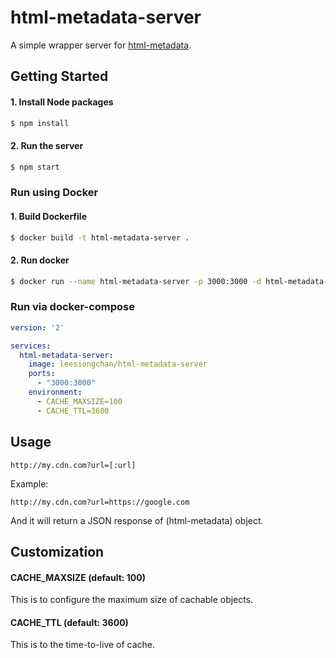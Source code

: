 # html-metadata-server
A simple wrapper server for [html-metadata](https://github.com/wikimedia/html-metadata).

## Getting Started

#### 1. Install Node packages

```sh
$ npm install
```

#### 2. Run the server

```sh
$ npm start
```

### Run using Docker

#### 1. Build Dockerfile

```sh
$ docker build -t html-metadata-server .
```

#### 2. Run docker

```sh
$ docker run --name html-metadata-server -p 3000:3000 -d html-metadata-server
```

### Run via docker-compose

```yaml
version: '2'

services:
  html-metadata-server:
    image: leesiongchan/html-metadata-server
    ports:
      - "3000:3000"
    environment:
      - CACHE_MAXSIZE=100
      - CACHE_TTL=3600
```

## Usage

`http://my.cdn.com?url=[:url]`

Example:

`http://my.cdn.com?url=https://google.com`

And it will return a JSON response of (html-metadata) object.

## Customization

#### CACHE_MAXSIZE (default: 100)

This is to configure the maximum size of cachable objects.

#### CACHE_TTL (default: 3600)

This is to the time-to-live of cache.
